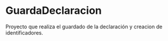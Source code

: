 # GuardaDeclaracion

Proyecto que realiza el guardado de la declaración y creacion de identificadores.

